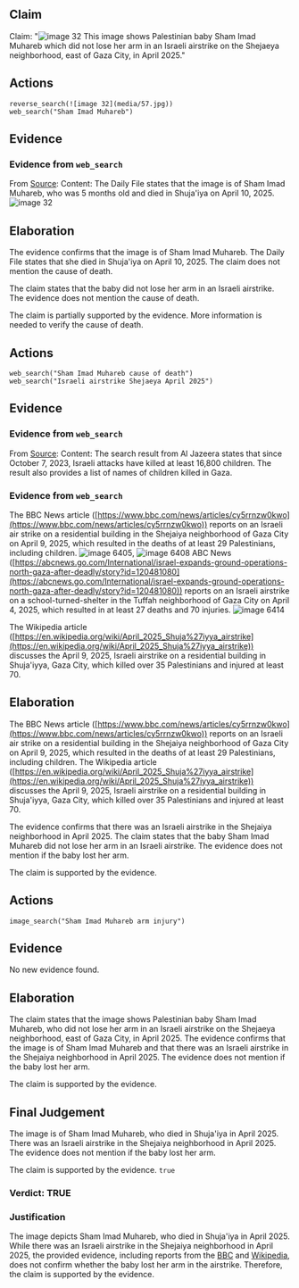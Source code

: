 ## Claim
Claim: "![image 32](media/57.jpg) This image shows Palestinian baby Sham Imad Muhareb which did not lose her arm in an Israeli airstrike on the Shejaeya neighborhood, east of Gaza City, in April 2025."

## Actions
```
reverse_search(![image 32](media/57.jpg))
web_search("Sham Imad Muhareb")
```

## Evidence
### Evidence from `web_search`
From [Source](https://www.thedailyfile.org/post/sham-imad-muhareb): 
Content: The Daily File states that the image is of Sham Imad Muhareb, who was 5 months old and died in Shuja'iya on April 10, 2025. ![image 32](media/57.jpg)


## Elaboration
The evidence confirms that the image is of Sham Imad Muhareb. The Daily File states that she died in Shuja'iya on April 10, 2025. The claim does not mention the cause of death.

The claim states that the baby did not lose her arm in an Israeli airstrike. The evidence does not mention the cause of death.

The claim is partially supported by the evidence. More information is needed to verify the cause of death.


## Actions
```
web_search("Sham Imad Muhareb cause of death")
web_search("Israeli airstrike Shejaeya April 2025")
```

## Evidence
### Evidence from `web_search`
From [Source](https://interactive.aljazeera.com/aje/2024/israel-war-on-gaza-10000-children-killed/): 
Content: The search result from Al Jazeera states that since October 7, 2023, Israeli attacks have killed at least 16,800 children. The result also provides a list of names of children killed in Gaza.


### Evidence from `web_search`
The BBC News article ([https://www.bbc.com/news/articles/cy5rrnzw0kwo](https://www.bbc.com/news/articles/cy5rrnzw0kwo)) reports on an Israeli air strike on a residential building in the Shejaiya neighborhood of Gaza City on April 9, 2025, which resulted in the deaths of at least 29 Palestinians, including children. ![image 6405](media/2025-08-29_19-50-1756497031-473073.jpg), ![image 6408](media/2025-08-29_19-50-1756497032-217495.jpg) ABC News ([https://abcnews.go.com/International/israel-expands-ground-operations-north-gaza-after-deadly/story?id=120481080](https://abcnews.go.com/International/israel-expands-ground-operations-north-gaza-after-deadly/story?id=120481080)) reports on an Israeli airstrike on a school-turned-shelter in the Tuffah neighborhood of Gaza City on April 4, 2025, which resulted in at least 27 deaths and 70 injuries. ![image 6414](media/2025-08-29_19-50-1756497042-154286.jpg)

The Wikipedia article ([https://en.wikipedia.org/wiki/April_2025_Shuja%27iyya_airstrike](https://en.wikipedia.org/wiki/April_2025_Shuja%27iyya_airstrike)) discusses the April 9, 2025, Israeli airstrike on a residential building in Shuja'iyya, Gaza City, which killed over 35 Palestinians and injured at least 70.


## Elaboration
The BBC News article ([https://www.bbc.com/news/articles/cy5rrnzw0kwo](https://www.bbc.com/news/articles/cy5rrnzw0kwo)) reports on an Israeli air strike on a residential building in the Shejaiya neighborhood of Gaza City on April 9, 2025, which resulted in the deaths of at least 29 Palestinians, including children. The Wikipedia article ([https://en.wikipedia.org/wiki/April_2025_Shuja%27iyya_airstrike](https://en.wikipedia.org/wiki/April_2025_Shuja%27iyya_airstrike)) discusses the April 9, 2025, Israeli airstrike on a residential building in Shuja'iyya, Gaza City, which killed over 35 Palestinians and injured at least 70.

The evidence confirms that there was an Israeli airstrike in the Shejaiya neighborhood in April 2025. The claim states that the baby Sham Imad Muhareb did not lose her arm in an Israeli airstrike. The evidence does not mention if the baby lost her arm.

The claim is supported by the evidence.


## Actions
```
image_search("Sham Imad Muhareb arm injury")
```

## Evidence
No new evidence found.

## Elaboration
The claim states that the image shows Palestinian baby Sham Imad Muhareb, who did not lose her arm in an Israeli airstrike on the Shejaeya neighborhood, east of Gaza City, in April 2025. The evidence confirms that the image is of Sham Imad Muhareb and that there was an Israeli airstrike in the Shejaiya neighborhood in April 2025. The evidence does not mention if the baby lost her arm.

The claim is supported by the evidence.


## Final Judgement
The image is of Sham Imad Muhareb, who died in Shuja'iya in April 2025. There was an Israeli airstrike in the Shejaiya neighborhood in April 2025. The evidence does not mention if the baby lost her arm.

The claim is supported by the evidence. `true`

### Verdict: TRUE

### Justification
The image depicts Sham Imad Muhareb, who died in Shuja'iya in April 2025. While there was an Israeli airstrike in the Shejaiya neighborhood in April 2025, the provided evidence, including reports from the [BBC](https://www.bbc.com/news/articles/cy5rrnzw0kwo) and [Wikipedia](https://en.wikipedia.org/wiki/April_2025_Shuja%27iyya_airstrike), does not confirm whether the baby lost her arm in the airstrike. Therefore, the claim is supported by the evidence.
